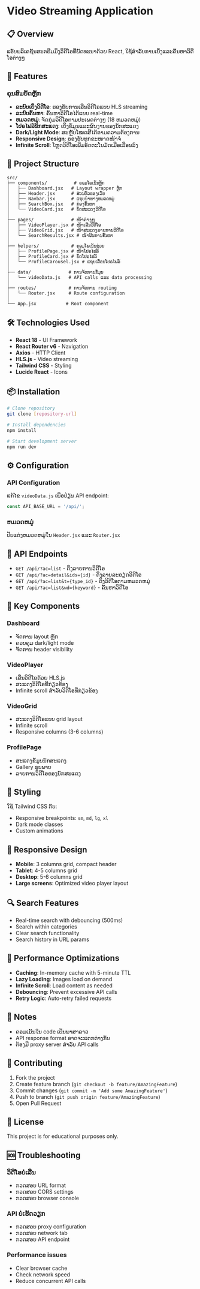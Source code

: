 # Video Streaming Application

## 📋 Overview
ແອັບພລິເຄຊັນສະຕຣີມມິງວິດີໂອທີ່ພັດທະນາດ້ວຍ React, ໃຊ້ສໍາລັບການເບິ່ງແລະຄົ້ນຫາວິດີໂອຕ່າງໆ

## 🚀 Features

### ຄຸນສົມບັດຫຼັກ
- **ລະບົບເບິ່ງວິດີໂອ**: ຮອງຮັບການເລີ່ນວິດີໂອແບບ HLS streaming
- **ລະບົບຄົ້ນຫາ**: ຄົ້ນຫາວິດີໂອໄດ້ແບບ real-time
- **ຫມວດຫມູ່**: ຈັດກຸ່ມວິດີໂອຕາມປະເພດຕ່າງໆ (18 ຫມວດຫມູ່)
- **ໂປຣໄຟລ໌ນັກສະແດງ**: ເບິ່ງຂໍ້ມູນແລະຜົນງານຂອງນັກສະແດງ
- **Dark/Light Mode**: ສະຫຼັບໂໝດສີໄດ້ຕາມຄວາມຕ້ອງການ
- **Responsive Design**: ຮອງຮັບທຸກຂະໜາດໜ້າຈໍ
- **Infinite Scroll**: ໂຫຼດວິດີໂອເພີ່ມອັດຕະໂນມັດເມື່ອເລື່ອນລົງ

## 📁 Project Structure

```
src/
├── components/          # ຄອມໂພເນັນຫຼັກ
│   ├── Dashboard.jsx   # Layout wrapper ຫຼັກ
│   ├── Header.jsx      # ສ່ວນຫົວຂອງເວັບ
│   ├── Navbar.jsx      # ແຖບນຳທາງຫມວດຫມູ່
│   ├── SearchBox.jsx   # ກ່ອງຄົ້ນຫາ
│   └── VideoCard.jsx   # ບັດສະແດງວິດີໂອ
│
├── pages/              # ໜ້າຕ່າງໆ
│   ├── VideoPlayer.jsx # ໜ້າເລີ່ນວິດີໂອ
│   ├── VideoGrid.jsx   # ໜ້າສະແດງລາຍການວິດີໂອ
│   └── SearchResults.jsx # ໜ້າຜົນການຄົ້ນຫາ
│
├── helpers/            # ຄອມໂພເນັນຊ່ວຍ
│   ├── ProfilePage.jsx # ໜ້າໂປຣໄຟລ໌
│   ├── ProfileCard.jsx # ບັດໂປຣໄຟລ໌
│   └── ProfileCarousel.jsx # ແຖບເລື່ອນໂປຣໄຟລ໌
│
├── data/              # ການຈັດການຂໍ້ມູນ
│   └── videoData.js   # API calls ແລະ data processing
│
├── routes/            # ການຈັດການ routing
│   └── Router.jsx     # Route configuration
│
└── App.jsx           # Root component
```

## 🛠 Technologies Used

- **React 18** - UI Framework
- **React Router v6** - Navigation
- **Axios** - HTTP Client
- **HLS.js** - Video streaming
- **Tailwind CSS** - Styling
- **Lucide React** - Icons

## 📦 Installation

```bash
# Clone repository
git clone [repository-url]

# Install dependencies
npm install

# Start development server
npm run dev
```

## ⚙️ Configuration

### API Configuration
ແກ້ໄຂ `videoData.js` ເພື່ອປ່ຽນ API endpoint:
```javascript
const API_BASE_URL = '/api/';
```

### ຫມວດຫມູ່
ປັບແຕ່ງຫມວດຫມູ່ໃນ `Header.jsx` ແລະ `Router.jsx`

## 🎯 API Endpoints

- `GET /api/?ac=list` - ດຶງລາຍການວິດີໂອ
- `GET /api/?ac=detail&ids={id}` - ດຶງລາຍລະອຽດວິດີໂອ
- `GET /api/?ac=list&t={type_id}` - ດຶງວິດີໂອຕາມຫມວດຫມູ່
- `GET /api/?ac=list&wd={keyword}` - ຄົ້ນຫາວິດີໂອ

## 🔧 Key Components

### Dashboard
- ຈັດການ layout ຫຼັກ
- ຄວບຄຸມ dark/light mode
- ຈັດການ header visibility

### VideoPlayer
- ເລີ່ນວິດີໂອດ້ວຍ HLS.js
- ສະແດງວິດີໂອທີ່ກ່ຽວຂ້ອງ
- Infinite scroll ສໍາລັບວິດີໂອທີ່ກ່ຽວຂ້ອງ

### VideoGrid
- ສະແດງວິດີໂອແບບ grid layout
- Infinite scroll
- Responsive columns (3-6 columns)

### ProfilePage
- ສະແດງຂໍ້ມູນນັກສະແດງ
- Gallery ຮູບພາບ
- ລາຍການວິດີໂອຂອງນັກສະແດງ

## 🎨 Styling

ໃຊ້ Tailwind CSS ກັບ:
- Responsive breakpoints: `sm`, `md`, `lg`, `xl`
- Dark mode classes
- Custom animations

## 📱 Responsive Design

- **Mobile**: 3 columns grid, compact header
- **Tablet**: 4-5 columns grid
- **Desktop**: 5-6 columns grid
- **Large screens**: Optimized video player layout

## 🔍 Search Features

- Real-time search with debouncing (500ms)
- Search within categories
- Clear search functionality
- Search history in URL params

## 🚀 Performance Optimizations

- **Caching**: In-memory cache with 5-minute TTL
- **Lazy Loading**: Images load on demand
- **Infinite Scroll**: Load content as needed
- **Debouncing**: Prevent excessive API calls
- **Retry Logic**: Auto-retry failed requests

## 📝 Notes

- ຄອມເມັນໃນ code ເປັນພາສາລາວ
- API response format ອາດຈະແຕກຕ່າງກັນ
- ຕ້ອງມີ proxy server ສໍາລັບ API calls

## 🤝 Contributing

1. Fork the project
2. Create feature branch (`git checkout -b feature/AmazingFeature`)
3. Commit changes (`git commit -m 'Add some AmazingFeature'`)
4. Push to branch (`git push origin feature/AmazingFeature`)
5. Open Pull Request

## 📄 License

This project is for educational purposes only.

## 🆘 Troubleshooting

### ວິດີໂອບໍ່ເລີ່ນ
- ກວດສອບ URL format
- ກວດສອບ CORS settings
- ກວດສອບ browser console

### API ບໍ່ເຮັດວຽກ
- ກວດສອບ proxy configuration
- ກວດສອບ network tab
- ກວດສອບ API endpoint

### Performance issues
- Clear browser cache
- Check network speed
- Reduce concurrent API calls